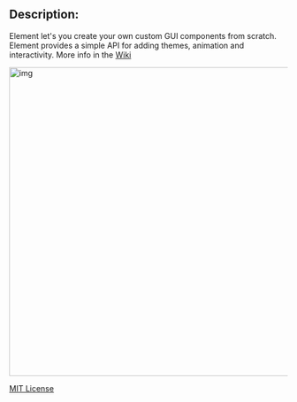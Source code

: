 ## Description:

Element let's you create your own custom GUI components from scratch. Element provides a simple API for adding themes, animation and interactivity. More info in the [Wiki](https://github.com/eonist/Element/wiki) 

<img width="558" alt="img" src="https://dl.dropboxusercontent.com/u/2559476/gitsync_take_3.mov.gif">

[MIT License](http://opensource.org/licenses/MIT)